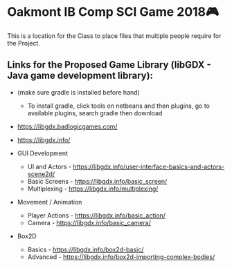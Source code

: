 # Oakmont IB Comp SCI Game 2018:video_game:
This is a location for the Class to place files that multiple people require for the Project.

## Links for the Proposed Game Library (libGDX - Java game development library):

* (make sure gradle is installed before hand)
  * To install gradle, click tools on netbeans and then plugins, go to available plugins, search gradle then download
* https://libgdx.badlogicgames.com/
* https://libgdx.info/

* GUI Development
  * UI and Actors - https://libgdx.info/user-interface-basics-and-actors-scene2d/
  * Basic Screens - https://libgdx.info/basic_screen/
  * Multiplexing - https://libgdx.info/multiplexing/

* Movement / Animation
  * Player Actions - https://libgdx.info/basic_action/
  * Camera - https://libgdx.info/basic_camera/

* Box2D
  * Basics - https://libgdx.info/box2d-basic/
  * Advanced - https://libgdx.info/box2d-importing-complex-bodies/
